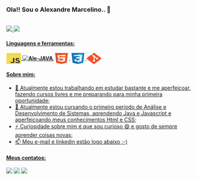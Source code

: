 ### Ola!! Sou o Alexandre Marcelino.. 👋

<div style="inline_block"><br> <div align="left">
  <a href="https://github.com/aMarcelinoS">
  <img height="130em"  src="https://github-readme-stats.vercel.app/api?username=aMarcelinoS&show_icons=true&theme=ayu-mirage&include_all_commits=true&count_private=true"/>
  <img height="130em"  src="https://github-readme-stats.vercel.app/api/top-langs/?username=aMarcelinoS&layout=compact&langs_count=7&theme=ayu-mirage"/>
</div> 
<h4>Linguagens e ferramentas:</h41><br><br>
  <img align="center" alt="Ale-JAVA" height="30" width="40" src="https://github.com/devicons/devicon/blob/master/icons/javascript/javascript-original.svg"/>
  <img align="center" alt="Ale-JAVA" height="30" width="40" src="https://cdn.jsdelivr.net/gh/devicons/devicon/icons/java/java-original.svg">
  <img align="center" alt="Ale-HTML" height="30" width="40" src="https://raw.githubusercontent.com/devicons/devicon/master/icons/html5/html5-original.svg"/>
  <img align="center" alt="Ale-CSS" height="30" width="40" src="https://raw.githubusercontent.com/devicons/devicon/master/icons/css3/css3-original.svg"/>
  <img align="center" alt="Ale-CSS" height="30" width="40" src="https://github.com/devicons/devicon/blob/master/icons/git/git-original.svg"/>

<h4> <strong>Sobre mim:</strong></h4>

- 🔭 Atualmente estou trabalhando em estudar bastante e me aperfeiçoar, fazendo cursos livres e me preparando para minha primeira oportunidade;
- 🌱 Atualmente estou cursando o primeiro período de Análise e Desenvolvimento de Sistemas, aprendendo Java e Javascript e aperfeiçoando meus conhecimentos Html e CSS;
- ⚡ Curiosidade sobre mim é que sou curioso 😄 e gosto de sempre aprender coisas novas;
- 📫 Meu e-mail e linkedin estão logo abaixo ;-)

 
<h4>Meus contatos:</h4> 
  <a href="mailto:amsantos9@gmail.com"><img src="https://img.shields.io/badge/Gmail-D14836?style=for-the-badge&logo=gmail&logoColor=white"/></a>
   <a href="https://www.facebook.com/alexandre.marcelino.524"><img src="https://img.shields.io/badge/Facebook-1877F2?style=for-the-badge&logo=facebook&logoColor=white"/></a>
  <a href="https://www.linkedin.com/in/alexandre-marcelino-bbb928187/"><img  src="https://img.shields.io/badge/LinkedIn-0077B5?style=for-the-badge&logo=linkedin&logoColor=white"/></a>
 

  
  
  
  

       
      
